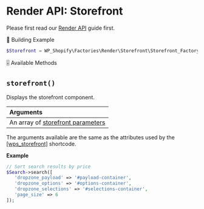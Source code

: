 # Render API: Storefront

Please first read our [Render API](guides/render-api.md) guide first.

<span class="heading-section">📍 Building Example</span>

```php
$Storefront = WP_Shopify\Factories\Render\Storefront\Storefront_Factory::build();
```

<span class="heading-section">🎚 Available Methods</span>

## `storefront()`

Displays the storefront component.

| Arguments                                                                                   |
| :------------------------------------------------------------------------------------------ |
| An array of [storefront parameters](shortcodes/wps_storefront?id=dropzone_payload-required) |

The arguments available are the same as the attributes used by the [[wps_storefront]](shortcodes/wps_storefront?id=dropzone_payload-required) shortcode.

**Example**

```php
// Sort search results by price
$Search->search([
   'dropzone_payload' => '#payload-container',
   'dropzone_options' => '#options-container',
   'dropzone_selections' => '#selections-container',
   'page_size' => 6
]);
```
